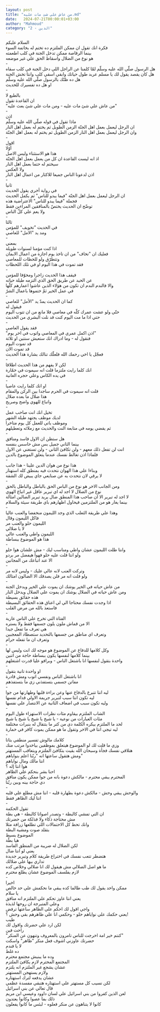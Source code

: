 ```yaml
---
layout: post
title: "من عاش علي شئ مات عليه.md"
date:   2024-07-21T00:00:01+03:00
author: "Mahmoud"
category: "2 - الدين"
---
```

السلام عليكم\
فكرة انك تقول ان ممكن الملتزم ده تختم له بخاتمة
السوء\
بينما الرقاصة ممكن تدخل الجنة في كلب اطعمته\
هو نوع من الضلال واسقاط الحق علي غير موضعه\
-\
هل الرسول صلّي الله عليه وسلّم لمّا كلمنا عن الراجل اللي
دخل الجنة في كلب سقاه\
هل كان يقصد يقول لك يا مسلم عربد طول حياتك وابقي اسقي
كلب وانتا تخش الجنة\
هل ده ظنّك بالرسول صلّي الله عليه وسلّم\
او هل ده تفسيرك للحديث\
-\
بالطبع لا\
ان القاعدة تقول\
\"من عاش علي شئ مات عليه - ومن مات علي شئ بعث
عليه\"\
-\
اذن\
ماذا تقول في قوله صلّي الله عليه وسلّم\
ان الرجل ليعمل بعمل اهل الجنّة الزمن الطويل ثم يختم له
بعمل اهل النار\
وان الرجل ليعمل بعمل اهل النار الزمن الطويل ثم يختم له
بعمل اهل الجنّة\
-\
اقول\
أوّلا\
هذا هو الاستثناء وليس الاصل\
اذ انه ليست القاعدة ان كل من يعمل بعمل اهل الجنّة\
سيختم له حتما بعمل اهل النار\
ولا العكس\
اذن لدعونا الناس جميعا للاكثار من اعمال اهل
النار\
-\
ثانيا\
في رواية أخري يقول الحديث\
ان الرجل ليعمل بعمل اهل الجنّة \"فيما يبدو للناس\" ثم
يكمل الحديث\
فجملة \"فيما يبدو للناس\" الاعتراضية هذه\
توضّح ان الحديث يختصّ بالمنافقين المراءين فقط\
ولا يعم علي كلّ الناس\
-\
ثالثا\
في الحديث \"تخويف\" للمؤمن\
ومد يد \"الامل\" للعاصي\
-\
بمعني\
اذا كنت مؤمنا لسنوات طويلة\
فعليك ان \"تخاف\" من ان تاخذ يوم اجازة من اعمال
الايمان\
وتتطرّق ولو للحظات للمعاصي\
فقد تموت في هذا اليوم او في تلك اللحظات\
-\
فيقف هذا الحديث زاجرا ومخوّفا للمؤمن\
عن الحيد عن طريق الحق الذي التزمه طيلة حياته\
والا فالندم الندم ان تكون من هؤلاء الذين عاشوا اعمارهم
كلّها\
في عمل الخير ثمّ ختموها باعمال الشرّ\
-\
كما ان الحديث يمدّ يد \"الأمل\" للعاصي\
فيقول له\
حتّي ولو عشت عمرك كلّه في معاصي فلا مانع من ان تتوب
اليوم\
حتي اذا ما مت اليوم كنت قد نلت البشري من الحديث\
-\
فقد يقول العاصي\
\"اذن اكمل عمري في المعاصي واتوب في اخر يوم\"\
فنقول له - وما ادراك انك ستعيش سنتين او ثلاثة\
قد تموت اليوم\
قد تموت الان\
فعجّل يا اخي رحمك الله فلعلّك تنالك بشارة هذا
الحديث\
-\
لكن لا يفهم من هذا الحديث اطلاقا\
انك كلما رايت ملتزما قلت انه سيموت في خمّارة\
في يده الكاس وعلي حجره الغانية\
-\
او انك كلما رايت عاصيا\
قلت انه سيموت في الحرم ساجدا بين الركن والمقام\
هذا ضلال ما بعده ضلال\
واتباع للهوي واضح وصريح\
-\
تخيل انك انت صاحب عمل\
لديك موظف يجتهد طيلة الشهر\
وموظف ياتي للعمل كل يوم متاخرا\
ثم يقضي يومه في متابعة النت والحديث مع زملائه
وتعطيلهم\
-\
هل ستظن ان الاول فاسد ومنافق\
بينما الثاني جميل بس مش حاسس بنفسه\
انت لن تفعل ذلك معهم - ولن تكافئ الثاني - ولن تستغني عن
الاول\
فلماذا اذن تغالط نفسك عندما يتعلق الموضوع بالدين\
-\
هذا نوع من هوان الدين علينا - هذا جانب\
وبناءا علي هذا الهوان نتحدث فيه بمنطق كله
استهتار\
لا يرقي لان نتحدث به عن صنايعي جاي يبيض لك الشقة\
-\
ومن الجانب الاخر هو نوع من الباس الحق بالباطل والباطل
بالحق\
نوع من الضلال لا اجد له اي تبرير عاقل غير اتباع
الهوي\
لا اجد له تبرير الا ان صاحب هذا المنطق ضال يريد تبرير
الضالين امثالة\
بينما يغار هو من الملتزمين فيحاول اظهارهم باي طريقة سيئة
والسلام\
-\
وهذا علي طريقة الثعلب الذي وجد الليمون منخفضا والعنب
عاليا\
فاكل الليمون وقال\
الليمون حلو والعنب مر\
لا يا ضلالي\
الليمون واطي والعنب عالي\
هذا هو الموضوع ببساطة\
-\
وانتا طلت الليمون عشان واطي ومناسب ليك - مش علشان هوا
حلو\
ولو انتا قلت عليه حلو فهوا هيفضل مر بردو\
الا عند اتباعك من المجانين\
-\
وتركت العنب لانه عالي عليك - وليس لانه مر\
ولو قلت انه مر فلن يصدقك الا الضالون امثالك\
-\
من عاش حياته في الخير يوشك ان يموت علي الخير ويدخل
الجنة\
ومن عاش حياته في الضلال يوشك ان يموت علي الضلال ويدخل
النار\
هذه حقائق بسيطة\
اذا وجدت نفسك محتاجا الي لي اعناق هذه الحقائق
البسيطة\
فاستعذ بالله من مرض القلب\
-\
الفتاة التي تخرج علي الناس عارية\
الا من قماش ملون يلون جسمها فقط ولا يستره\
هي تعرف ما تفعل جيدا\
وتعرف اي مناطق من جسمها بالتحديد ستصطاد المعجبين\
وتعرف ان ما تفعله حرام\
-\
وكل كلامها للدفاع عن الموضوع هو موجه لك انت وليس
لها\
بينما كلامها لنفسها يكون ببساطة حاجة من اتنين\
واحدة بتقول لنفسها انا باشتغل الناس - وبرافو عليا قدرت
اشتغلهم\
-\
او واحدة تانية بتقول\
انا باشتغل الناس ونفسي اتوب ومش قادرة\
مفاتن جسمي بتستفذني زي ما بتستفذهم\
-\
ليه انتا تتبرع بالدفاع عنها وعن براءة قلبها وطهارتها من
جوا\
ليه تكون انتا سبب لتبرير جريمة الاولي قدام نفسها\
وليه تكون سبب في اضعاف الثانية عن الانتصار علي
نفسها\
-\
الشاب الملتزم بيقاوم مئات نظرات الاستهزاء طول
اليوم\
مئات العبارات من نوعية - يا شيخ يا شيخ يا شيخ يا
شيخ\
لحد ما الملتزم بيكره الكلمة دي من كتر ما بتتقال له
بنبرات مختلفة\
ليه تيجي انتا في الاخر وتقول ما هو ممكن يموت كافر في
خمارة\
-\
كلامك مالوش تفسير منطقي بتاتا\
وزي ما قلت لك لو الموضوع هيتعلق بموظفين بياخدوا مرتب
منك\
هتلاقي نفسك فجأة وسبحان الله بقيت بتكافئ الملتزم وبتعاقب
المستهتر\
ومش هتقول ساعتها انه \"ربّنا اعلم بنواياهم\"\
انتا مالك ومال نواياهم\
هوا انتا إله ؟\
احنا بشر بنحكم علي الظاهر\
المحترم يبقي محترم - مالكش دعوة بانه من جوا ممكن يكون
منافق\
دي حاجة بينه وبين ربّنا\
-\
والوحش يبقي وحش - مالكش دعوة بطهارة قلبه - انتا مش مطلع
علي قلبه\
انتا ليك الظاهر فقط\
-\
تقول الحكمة\
ان التي تمشي كالبطة - وتصدر اصواتا كالبطة - هي
بطة\
مش محتاجة ذكاء ولا فذلكة من حضرتك\
وانك تحط كل الاحتمالات اللي تطلعها زرافة مثلا\
بتقلد صوت ومشية البطة\
الموضوع بسيط\
هيا بطّة\
لكن الضلال له ضريبة من المنطق الفاسد\
يعني لو انتا ضال\
هتضطر تتعب نفسك في اختراع طريقة كلام وتبرير
جديدة\
تداري بيها علي ضلالك\
ما هو اصل الضلالي مش هيقول لك انا ضلالي وخلاص
كده\
لازم يفلسف الموضوع عشان يطلع محترم\
-\
اخيرا\
ممكن واحد يقول لك طب طالما كده يبقي ما نحكمش علي حد
خالص\
يا سلام\
يعني انتا عاوز تحكم علي الملتزم انه منافق\
وعلي المتبرجة ان روحها لذيذة\
واجي اقول لك احكم علي الظاهر ساعتها ترفض\
يعني حكمك علي نواياهم حلو - وحكمي انا علي ظاهرهم بقي وحش
؟!\
طيب\
لكن ارد علي حضرتك واقول لك\
راحت فين\
\"كنتم خير امة اخرجت للناس تامرون بالمعروف وتنهون عن
المنكر\"\
حضرتك عاوزني اشوف فعل منكر \"ظاهر\" واسكت\
لا يا فندم\
ده غلط\
وده ما يبنيش مجتمع محترم\
المجتمع المحترم لازم يكافئ الملتزم\
عشان يشجع غير الملتزم انه يلتزم\
ولازم يستهجن المستهتر\
عشان يدفعه لترك استهتاره\
لكن نسيب كل مستهتر علي استهتاره هتبقي مفسدة عظمي\
قال تعالي عن بني اسرائيل\
لعن الذين كفروا من بني اسرائيل علي لسان داوود وعيسي ابن
مريم\
ذلك بما عصوا وكانوا يعتدون\
كانوا لا يتناهون عن منكر فعلوه - لبئس ما كانوا
يفعلون

